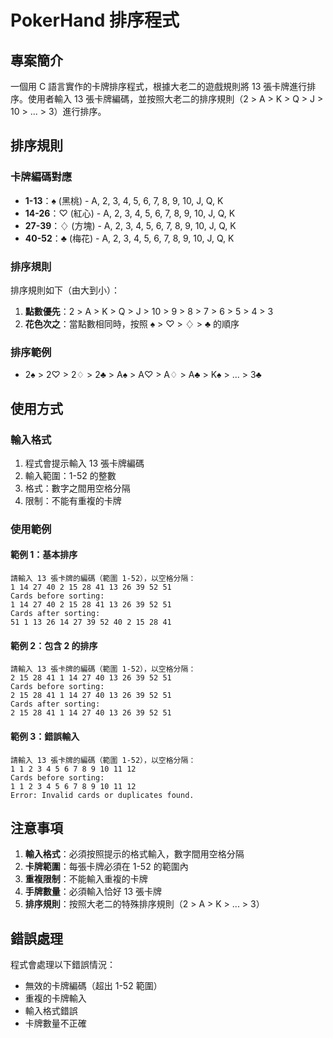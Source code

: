 # PokerHand 排序程式

## 專案簡介

一個用 C 語言實作的卡牌排序程式，根據大老二的遊戲規則將 13 張卡牌進行排序。使用者輸入 13 張卡牌編碼，並按照大老二的排序規則（2 > A > K > Q > J > 10 > ... > 3）進行排序。

## 排序規則

### 卡牌編碼對應
- **1-13**：♠ (黑桃) - A, 2, 3, 4, 5, 6, 7, 8, 9, 10, J, Q, K
- **14-26**：♡ (紅心) - A, 2, 3, 4, 5, 6, 7, 8, 9, 10, J, Q, K
- **27-39**：♢ (方塊) - A, 2, 3, 4, 5, 6, 7, 8, 9, 10, J, Q, K
- **40-52**：♣ (梅花) - A, 2, 3, 4, 5, 6, 7, 8, 9, 10, J, Q, K

### 排序規則
排序規則如下（由大到小）：
1. **點數優先**：2 > A > K > Q > J > 10 > 9 > 8 > 7 > 6 > 5 > 4 > 3
2. **花色次之**：當點數相同時，按照 ♠ > ♡ > ♢ > ♣ 的順序

### 排序範例
- 2♠ > 2♡ > 2♢ > 2♣ > A♠ > A♡ > A♢ > A♣ > K♠ > ... > 3♣

## 使用方式

### 輸入格式
1. 程式會提示輸入 13 張卡牌編碼
2. 輸入範圍：1-52 的整數
3. 格式：數字之間用空格分隔
4. 限制：不能有重複的卡牌

### 使用範例

#### 範例 1：基本排序
```
請輸入 13 張卡牌的編碼（範圍 1-52），以空格分隔：
1 14 27 40 2 15 28 41 13 26 39 52 51
Cards before sorting:
1 14 27 40 2 15 28 41 13 26 39 52 51 
Cards after sorting:
51 1 13 26 14 27 39 52 40 2 15 28 41 
```

#### 範例 2：包含 2 的排序
```
請輸入 13 張卡牌的編碼（範圍 1-52），以空格分隔：
2 15 28 41 1 14 27 40 13 26 39 52 51
Cards before sorting:
2 15 28 41 1 14 27 40 13 26 39 52 51 
Cards after sorting:
2 15 28 41 1 14 27 40 13 26 39 52 51 
```

#### 範例 3：錯誤輸入
```
請輸入 13 張卡牌的編碼（範圍 1-52），以空格分隔：
1 1 2 3 4 5 6 7 8 9 10 11 12
Cards before sorting:
1 1 2 3 4 5 6 7 8 9 10 11 12 
Error: Invalid cards or duplicates found.
```

## 注意事項

1. **輸入格式**：必須按照提示的格式輸入，數字間用空格分隔
2. **卡牌範圍**：每張卡牌必須在 1-52 的範圍內
3. **重複限制**：不能輸入重複的卡牌
4. **手牌數量**：必須輸入恰好 13 張卡牌
5. **排序規則**：按照大老二的特殊排序規則（2 > A > K > ... > 3）

## 錯誤處理

程式會處理以下錯誤情況：
- 無效的卡牌編碼（超出 1-52 範圍）
- 重複的卡牌輸入
- 輸入格式錯誤
- 卡牌數量不正確
